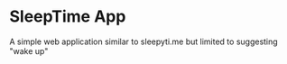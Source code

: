 # SleepTime App

A simple web application similar to sleepyti.me but limited to suggesting "wake up"